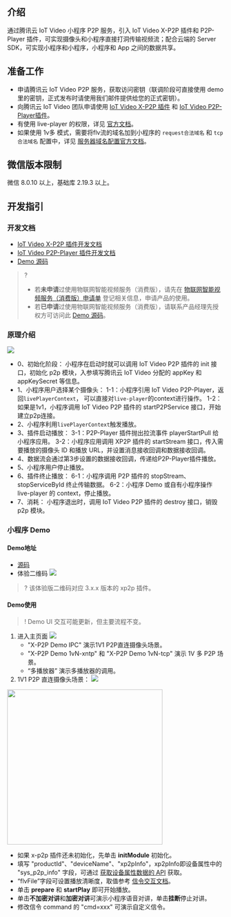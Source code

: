 ## 介绍

通过腾讯云 IoT Video 小程序 P2P 服务，引入 IoT Video X-P2P 插件和 P2P-Player 插件，可实现摄像头和小程序直接打洞传输视频流；配合云端的 Server SDK，可实现小程序和小程序，小程序和 App 之间的数据共享。

## 准备工作

- 申请腾讯云 IoT Video P2P 服务，获取访问密钥（联调阶段可直接使用 demo 里的密钥，正式发布时请使用我们邮件提供给您的正式密钥）。
- 向腾讯云 IoT Video 团队申请使用 [IoT Video X-P2P 插件](https://mp.weixin.qq.com/wxopen/pluginbasicprofile?action=intro&appid=wx1319af22356934bf) 和 [IoT Video P2P-Player插件](https://mp.weixin.qq.com/wxopen/pluginbasicprofile?action=intro&appid=wx9e8fbc98ceac2628)。
- 有使用 live-player 的权限，详见 [官方文档](https://developers.weixin.qq.com/miniprogram/dev/component/live-player.html)。
- 如果使用 1v多 模式，需要将flv流的域名加到小程序的 `request合法域名` 和 `tcp合法域名` 配置中，详见 [服务器域名配置官方文档](https://developers.weixin.qq.com/miniprogram/dev/framework/ability/network.html#1.%20%E6%9C%8D%E5%8A%A1%E5%99%A8%E5%9F%9F%E5%90%8D%E9%85%8D%E7%BD%AE)。

## 微信版本限制

微信 8.0.10 以上，基础库 2.19.3 以上。

## 开发指引

### 开发文档

- [IoT Video X-P2P 插件开发文档](https://mp.weixin.qq.com/wxopen/plugindevdoc?appid=wx1319af22356934bf)
- [IoT Video P2P-Player 插件开发文档](https://mp.weixin.qq.com/wxopen/plugindevdoc?appid=wx9e8fbc98ceac2628)
- [Demo 源码](https://github.com/tencentyun/iotvideo-weapp-demo/tree/main/demo)
>? 
> - 若**未申请**过使用物联网智能视频服务（消费版），请先在 [物联网智能视频服务（消费版）申请单](https://cloud.tencent.com/apply/p/ozpml9a5po) 登记相关信息，申请产品的使用。
> - 若**已申请**过使用物联网智能视频服务（消费版），请联系产品经理先授权方可访问此 [Demo 源码](https://github.com/tencentyun/iotvideo-weapp-demo/tree/main/demo)。

### 原理介绍

![](https://qcloudimg.tencent-cloud.cn/raw/d53ce9dcb6709ca37b8bab1fc1f6a46c.png)

- 0、初始化阶段：
  小程序在启动时就可以调用 IoT Video P2P 插件的 init 接口，初始化 p2p 模块，入参填写腾讯云 IoT Video 分配的 appKey 和 appKeySecret 等信息。
- 1、小程序用户选择某个摄像头：
  1-1：小程序引用 IoT Video P2P-Player，返回`livePlayerContext`， 可以直接对`live-player`的context进行操作。
  1-2：如果是1v1，小程序调用 IoT Video P2P 插件的 startP2PService 接口，开始建立p2p连接。
- 2、小程序利用`livePlayerContext`触发播放。
- 3、插件启动播放：
  3-1：P2P-Player 插件抛出拉流事件 playerStartPull 给小程序应用。
  3-2：小程序应用调用 XP2P 插件的 startStream 接口，传入需要播放的摄像头 ID 和播放 URL，并设置消息接收回调和数据接收回调。
- 4、数据流会通过第3步设置的数据接收回调，传递给P2P-Player插件播放。
- 5、小程序用户停止播放。
- 6、插件终止播放：
  6-1：小程序调用 P2P 插件的 stopStream、stopServiceById 终止传输数据。
  6-2：小程序 Demo 或自有小程序操作 live-player 的 context，停止播放。
- 7、消耗：
  小程序退出时，调用 IoT Video P2P 插件的 destroy 接口，销毁 p2p 模块。

### 小程序 Demo

#### Demo地址

- [源码](https://github.com/tencentyun/iotvideo-weapp-demo/tree/main/demo)
- 体验二维码
![](https://qcloudimg.tencent-cloud.cn/raw/b3ac3a6f23484434d79ef8021356a8e6.png)

>? 该体验版二维码对应 3.x.x 版本的 xp2p 插件。

#### Demo使用

>! Demo UI 交互可能更新，但主要流程不变。

1. 进入主页面
![](https://qcloudimg.tencent-cloud.cn/raw/ade871307072f5fb53987ac4a652e268.png)
	- "X-P2P Demo IPC" 演示1V1 P2P直连摄像头场景。
	- "X-P2P Demo 1vN-xntp" 和 "X-P2P Demo 1vN-tcp" 演示 1V 多 P2P 场景。
	- “多播放器” 演示多播放器的调用。
2. 1V1 P2P 直连摄像头场景：
![](https://qcloudimg.tencent-cloud.cn/raw/497326dbf9476f218fb0ec5823e4a8e5.png)
<img src="https://qcloudimg.tencent-cloud.cn/raw/45b7004639e31d7a2725f55a078d1212.png" width="360px">

 - 如果 x-p2p 插件还未初始化，先单击 **initModule** 初始化。
 - 填写 "productId"、"deviceName"、"xp2pInfo"，xp2pInfo即设备属性中的 "sys_p2p_info" 字段，可通过 [获取设备属性数据的 API](https://cloud.tencent.com/document/product/1131/53100) 获取。
 - “flvFile”字段可设置播放清晰度，取值参考 [信令交互文档](https://cloud.tencent.com/document/product/1131/61744)。
 - 单击 **prepare** 和 **startPlay** 即可开始播放。
 - 单击**不加密对讲**和**加密对讲**可演示小程序语音对讲，单击**挂断**停止对讲。
 - 修改信令 command 的 "cmd=xxx" 可演示自定义信令。
